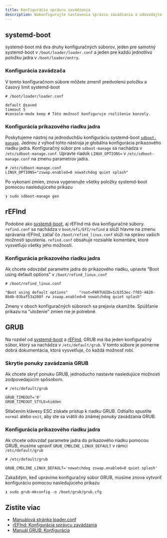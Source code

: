 ```yaml
---
title: Konfigurácia správcu zavádzania
description: Nakonfigurujte nastavenia správcu zavádzania a odovzdajte parametre jadra do príkazového riadku
---
```


## systemd-boot

systemd-boot má dva druhy konfiguračných súborov, jeden pre samotný systemd-boot v `/boot/loader/loader.conf` a jeden pre každú
jednotlivú položku jadra v `/boot/loader/entry`.

### Konfigurácia zavádzača

V tomto konfiguračnom súbore môžete zmeniť predvolenú položku a časový limit systemd-boot

```shell
# /boot/loader/loader.conf

default @saved
timeout 5
#console-mode keep # Táto možnosť konfiguruje rozlíšenie konzoly.
```

### Konfigurácia príkazového riadku jadra

Poskytujeme nástroj na jednoduchšiu konfiguráciu systemd-boot [`sdboot-manage`](https://github.com/CachyOS/CachyOS-PKGBUILDS/tree/master/systemd-boot-manager).
Jednou z výhod tohto nástroja je globálna konfigurácia príkazového riadku jadra. Konfiguračný súbor pre `sdboot-manage` sa nachádza v `/etc/sdboot-manage.conf`.
Upravte riadok `LINUX_OPTIONS=` v `/etc/sdboot-manage.conf` na zmenu parametrov jadra.

```shell
# /etc/sdboot-manage.conf
LINUX_OPTIONS="zswap.enabled=0 nowatchdog quiet splash"
```

Po vykonaní zmien, znova vygenerujte všetky položky systemd-boot pomocou nasledujúceho príkazu

```shell
❯ sudo sdboot-manage gen
```

## rEFInd

Podobne ako [systemd-boot](/configuration/boot_manager_configuration#systemd-boot), aj rEFInd má dva konfiguračné súbory. `refind.conf` sa nachádza v
`boot/efi/EFI/refind` a slúži hlavne na zmenu správania rEFInd, zatiaľ čo `/boot/refind_linux.conf` slúži na správu vašich možností spustenia.
`refind.conf` obsahuje rozsiahle komentáre, ktoré vysvetľujú všetky jeho možnosti.

### Konfigurácia príkazového riadku jadra

Ak chcete odovzdať parametre jadra do príkazového riadku, upravte "Boot using default options" v `/boot/refind_linux.conf`

```shell
# /boot/refind_linux.conf

"Boot using default options"     "root=PARTUUID=1cb353ec-7f03-4820-8b4b-03baf53a208f rw zswap.enabled=0 nowatchdog quiet splash"
```

Zmeny v oboch konfiguračných súboroch sa prejavia okamžite. Spúšťanie príkazu na "uloženie" zmien nie je potrebné.

## GRUB

Na rozdiel od [systemd-boot](/configuration/boot_manager_configuration#systemd-boot) a [rEFInd](/configuration/boot_manager_configuration#refind),
GRUB má iba jeden konfiguračný súbor, ktorý sa nachádza v `/etc/default/grub`. V tomto súbore je pomerne dobrá dokumentácia, ktorá vysvetľuje, čo
každá možnosť robí.

### Skrytie ponuky zavádzania GRUB

Ak chcete skryť ponuku GRUB, jednoducho nastavte nasledujúce možnosti zodpovedajúcim spôsobom.

```shell
# /etc/default/grub

GRUB_TIMEOUT='0'
GRUB_TIMEOUT_STYLE=hidden
```

Stlačením klávesy ESC získate prístup k riadku GRUB. Odtiaľto spustite `normal` alebo `exit`, aby ste sa vrátili do známej ponuky zavádzania GRUB.

### Konfigurácia príkazového riadku jadra

Ak chcete odovzdať parametre jadra do príkazového riadku pomocou GRUB, musíme upraviť `GRUB_CMDLINE_LINUX_DEFAULT` v rámci `/etc/default/grub`

```shell
# /etc/default/grub

GRUB_CMDLINE_LINUX_DEFAULT='nowatchdog zswap.enabled=0 quiet splash'
```

Zakaždým, keď upravíme konfiguračný súbor GRUB, musíme znova vytvoriť konfiguráciu pomocou nasledujúceho príkazu

```shell
❯ sudo grub-mkconfig -o /boot/grub/grub.cfg
```

## Zistite viac

- [Manuálová stránka loader.conf](https://man.archlinux.org/man/loader.conf.5)
- [rEFInd: Konfigurácia správcu zavádzania](https://www.rodsbooks.com/refind/configfile.html)
- [Manuál GRUB: Konfigurácia](https://www.gnu.org/software/grub/manual/grub/grub.html#Configuration)
